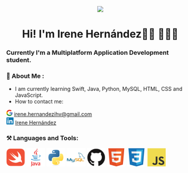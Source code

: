 <div id="header" align="center">
    <img src="https://media.giphy.com/media/L1R1tvI9svkIWwpVYr/giphy.gif" width="300"/>
    <h1 align="center">Hi! I'm Irene Hernández👋🏻 👩🏻‍💻</h1>
    <h3 align="left">Currently I'm a Multiplatform Application Development student.</h3>
</div>

### 📖 About Me :

- I am currently learning Swift, Java, Python, MySQL, HTML, CSS and JavaScript.
- How to contact me:<br>

<img src="https://github.com/devicons/devicon/blob/master/icons/google/google-original.svg" title="Gmail" alt="Gmail" width="17" height="17">  irene.hernandezihv@gmail.com <br>
<img src="https://github.com/devicons/devicon/blob/master/icons/linkedin/linkedin-original.svg" title="linkedin" alt="linkedin" width="20" height="20"> 
[Irene Hernández](https://www.linkedin.com/in/irene-hern%C3%A1ndez-velarde-3bb07621a/)

<div align="left">
    <h3>⚒ Languages and Tools:</h3>
    <div>
        <img src="https://github.com/devicons/devicon/blob/master/icons/swift/swift-original.svg" title="Swift" alt="Swift" width="50" height="50">
        <img src="https://github.com/devicons/devicon/blob/master/icons/java/java-original-wordmark.svg" title="Java" alt="Java" width="50" height="50">
        <img src="https://github.com/devicons/devicon/blob/master/icons/python/python-original.svg" title="HTML5" alt="HTML5" width="50" height="50">
        <img src="https://github.com/devicons/devicon/blob/master/icons/mysql/mysql-original-wordmark.svg" title="MySQL" alt="MySQL" width="50" height="50">
         <img src="https://github.com/devicons/devicon/blob/master/icons/github/github-original.svg" title="GITHUB" alt="GITHUB" width="50" height="50">
        <img src="https://github.com/devicons/devicon/blob/master/icons/html5/html5-original.svg" title="HTML5" alt="HTML5" width="50" height="50">
        <img src="https://github.com/devicons/devicon/blob/master/icons/css3/css3-original.svg" title="CSS" alt="CSS" width="50" height="50">
        <img src="https://github.com/devicons/devicon/blob/master/icons/javascript/javascript-original.svg" title="JavaScript" alt="JavaScript" width="50" height="50">
    </div>
</div>
